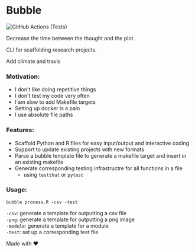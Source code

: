 # Bubble

![GitHub Actions (Tests)](https://github.com/hamishgibbs/bubble/workflows/Tests/badge.svg)

Decrease the time between the thought and the plot.

CLI for scaffolding research projects.

Add climate and travis

### Motivation:
* I don't like doing repetitive things
* I don't test my code very often
* I am slow to add Makefile targets
* Setting up docker is a pain
* I use absolute file paths

### Features:

* Scaffold Python and R files for easy input/output and interactive coding
* Support to update existing projects with new formats
* Parse a bubble template file to generate a makefile target and insert in an existing makefile
* Generate corresponding testing infrastructre for all functions in a file
	* using `testthat` or `pytest`

### Usage:
``` {shell}
bubble process.R -csv -test
```

`-csv`: generate a template for outputting a csv file  
`-png`: generate a template for outputting a png image  
`-module`: generate a template for a module  
`-test`: set up a corresponding test file  

Made with :heart:
